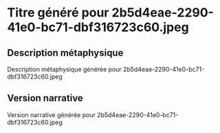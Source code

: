 # Titre généré pour 2b5d4eae-2290-41e0-bc71-dbf316723c60.jpeg

## Description métaphysique
Description métaphysique générée pour 2b5d4eae-2290-41e0-bc71-dbf316723c60.jpeg

## Version narrative
Version narrative générée pour 2b5d4eae-2290-41e0-bc71-dbf316723c60.jpeg

